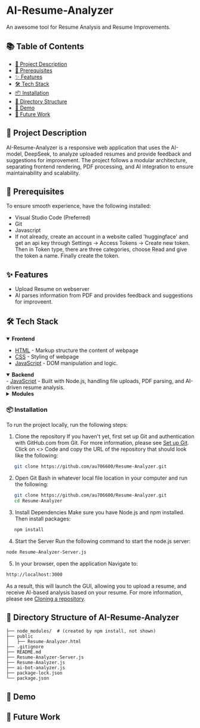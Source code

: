 # AI-Resume-Analyzer

An awesome tool for Resume Analysis and Resume Improvements. 

## 📚 Table of Contents

- [📘 Project Description](#-project-description)
- [🧰 Prerequisites](#-prerequisites)
- [✨ Features](#-features)
- [🛠️ Tech Stack](#-tech-stack)
- [📦 Installation](#-installation)
- [🧱 Directory Structure](#-directory-structure-of-ai-resume-analyzer)
- [🎥 Demo](#-demo)
- [📌 Future Work](#-future-work)

## 📘 Project Description

AI-Resume-Analyzer is a responsive web application that uses the AI-model, DeepSeek, to analyze uploaded resumes and provide feedback and suggestions for improvement. 
The project follows a modular architecture, separating frontend rendering, PDF processing, and AI integration to ensure maintainability and scalability.

## 🧰 Prerequisites

To ensure smooth experience, have the following installed: 

- Visual Studio Code (Preferred)
- Git
- Javascript
- If not already, create an account in a website called 'huggingface' and get an api key through Settings -> Access Tokens -> Create new token.
  Then in Token type, there are three categories, choose Read and give the token a name. Finally create the token.
  


## ✨ Features

* Upload Resume on webserver
* AI parses information from PDF and provides feedback and suggestions for improveent. 

## 🛠️ Tech Stack

<details open>
  <summary><strong>Frontend</strong></summary>
  
  - <a href="https://developer.mozilla.org/en-US/docs/Web/HTML">HTML</a> - Markup structure the content of webpage
  - <a href="https://developer.mozilla.org/en-US/docs/Web/CSS">CSS</a> - Styling of webpage
  - <a href="https://developer.mozilla.org/en-US/docs/Web/JavaScript">JavaScript</a> - DOM manipulation and logic. 
</details>

<details open>
  <summary><strong>Backend</strong></summary>
  - <a href="https://developer.mozilla.org/en-US/docs/Web/JavaScript">JavaScript</a> - Built with Node.js, handling file uploads, PDF parsing, and AI-driven resume analysis. 
</details>

<details>
  <summary><strong>Modules</strong></summary> 
  - <a href="https://www.npmjs.com/package/dotenv">dotenv</a> 
  - <a href="https://huggingface.co/docs/huggingface.js/index">InferenceClient</a>  
  - <a href="https://www.npmjs.com/package/pdfreader">pdfreader</a>    
  - <a href="https://nodejs.org/api/http.html">http</a>
  - <a href="https://www.npmjs.com/package/formidable">formidable</a>
  - <a href="https://nodejs.org/api/fs.html">fs</a>
  - <a href="https://nodejs.org/api/path.html">path</a>

</details>


### 📦 Installation

To run the project locally, run the following steps: 

1. Clone the repository
If you haven't yet, first set up Git and authentication with GitHub.com from Git. For more information, please see <a href="https://docs.github.com/en/get-started/git-basics/set-up-git">Set up Git</a>. Click on <> Code and copy the URL of the repository that should look like the following:  

```bash
   git clone https://github.com/au706600/Resume-Analyzer.git
```

2. Open Git Bash in whatever local file location in your computer and run the following:

```bash
   git clone https://github.com/au706600/Resume-Analyzer.git
   cd Resume-Analyzer
```

3. Install Dependencies
Make sure you have Node.js and npm installed. Then install packages: 
```bash
   npm install
```

4. Start the Server
Run the following command to start the node.js server:
```bash
node Resume-Analyzer-Server.js
```

5. In your browser, open the application
Navigate to:
```bash
http://localhost:3000
```

As a result, this will launch the GUI, allowing you to upload a resume, and receive AI-based analysis based on your resume. For more information, please see <a href="https://docs.github.com/en/repositories/creating-and-managing-repositories/cloning-a-repository">Cloning a repository</a>. 

## 🧱 Directory Structure of AI-Resume-Analyzer

```
├── node_modules/  # (created by npm install, not shown)
├── public
│   ├── Resume-Analyzer.html
├── .gitignore
├── README.md
├── Resume-Analyzer-Server.js
├── Resume-Analyzer.js
├── ai-bot-analyzer.js
├── package-lock.json
└── package.json
```


## 🎥 Demo

## 📌 Future Work





